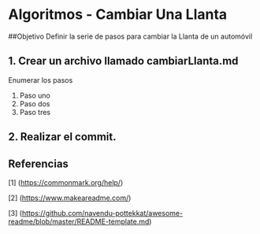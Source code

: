 # Algoritmos - Cambiar Una Llanta

##Objetivo 
Definir la serie de pasos para cambiar la Llanta de un automóvil

## 1. Crear un archivo llamado cambiarLlanta.md

Enumerar los pasos 
1. Paso uno
2. Paso dos
3. Paso tres

## 2. Realizar el commit.

## Referencias
[1] (https://commonmark.org/help/)

[2] (https://www.makeareadme.com/)

[3] (https://github.com/navendu-pottekkat/awesome-readme/blob/master/README-template.md)


